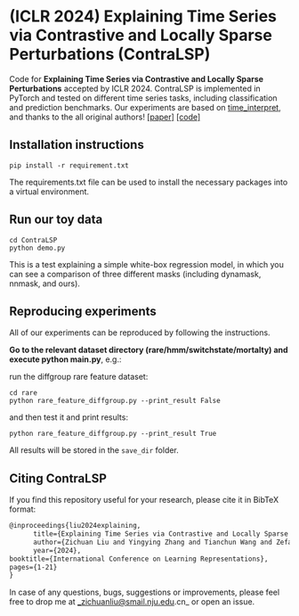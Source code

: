 # (ICLR 2024) Explaining Time Series via Contrastive and Locally Sparse Perturbations (ContraLSP)

Code for **Explaining Time Series via Contrastive and Locally Sparse Perturbations** accepted by ICLR 2024. ContraLSP is implemented in PyTorch and tested on different time series tasks, including classification and prediction benchmarks. Our experiments are based on [time_interpret](https://github.com/josephenguehard/time_interpret), and thanks to the all original authors! [[paper]](https://openreview.net/pdf?id=qDdSRaOiyb) [[code]](https://github.com/zichuan-liu/ContraLSP)


## Installation instructions

```shell script
pip install -r requirement.txt
```
The requirements.txt file can be used to install the necessary packages into a virtual environment.

## Run our toy data

```shell script
cd ContraLSP
python demo.py
```
This is a test explaining a simple white-box regression model, in which you can see a comparison of three different masks (including dynamask, nnmask, and ours).

## Reproducing experiments

All of our experiments can be reproduced by following the instructions.

**Go to the relevant dataset directory (rare/hmm/switchstate/mortalty) and execute python main.py**, e.g.:

run the diffgroup rare feature dataset:
```shell script
cd rare
python rare_feature_diffgroup.py --print_result False
```
and then test it and print results:
```
python rare_feature_diffgroup.py --print_result True
```

All results will be stored in the `save_dir` folder.


## Citing ContraLSP

If you find this repository useful for your research, please cite it in BibTeX format:

```tex
@inproceedings{liu2024explaining,
      title={Explaining Time Series via Contrastive and Locally Sparse Perturbations}, 
      author={Zichuan Liu and Yingying Zhang and Tianchun Wang and Zefan Wang and Dongsheng Luo and Mengnan Du and Min Wu and Yi Wang and Chunlin Chen and Lunting Fan and Qingsong Wen},
      year={2024},
booktitle={International Conference on Learning Representations},
pages={1-21}
}
```
In case of any questions, bugs, suggestions or improvements, please feel free to drop me at _zichuanliu@smail.nju.edu.cn_ or open an issue.
